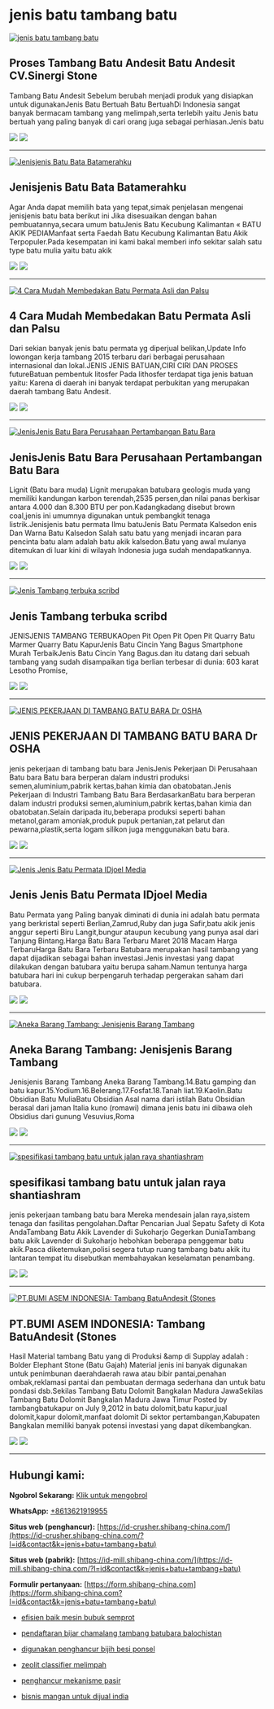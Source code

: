 # jenis batu tambang batu

<a href="https://swt.shibang-china.com/?l=id&img&k=jenis+batu+tambang+batu" target="_blank">![jenis batu tambang batu](http://static.shibang-china.com/all-800x300/833.jpg)</a>

## Proses Tambang Batu Andesit Batu Andesit CV.Sinergi Stone
Tambang Batu Andesit Sebelum berubah menjadi produk yang disiapkan untuk digunakanJenis Batu Bertuah Batu BertuahDi Indonesia sangat banyak bermacam tambang yang melimpah,serta terlebih yaitu Jenis batu bertuah yang paling banyak di cari orang juga sebagai perhiasan.Jenis batu


<a href="https://whatsapp.shibangsoft.com/WhatsApp.php" target="_blank" title="WhatsApp">![](http://static.shibang-china.com/icon/whatsapp.png)</a> <a href="https://swt.shibang-china.com/?l=id&icon&k=jenis+batu+tambang+batu" target="_blank">![](http://static.shibang-china.com/icon/chat-id.png)</a>

---

<a href="https://swt.shibang-china.com/?l=id&img&k=jenis+batu+tambang+batu" target="_blank">![Jenisjenis Batu Bata Batamerahku](http://static.shibang-china.com/all-800x300/358.jpg)</a>

## Jenisjenis Batu Bata Batamerahku
Agar Anda dapat memilih bata yang tepat,simak penjelasan mengenai jenisjenis batu bata berikut ini Jika disesuaikan dengan bahan pembuatannya,secara umum batuJenis Batu Kecubung Kalimantan « BATU AKIK PEDIAManfaat serta Faedah Batu Kecubung Kalimantan Batu Akik Terpopuler.Pada kesempatan ini kami bakal memberi info sekitar salah satu type batu mulia yaitu batu akik


<a href="https://whatsapp.shibangsoft.com/WhatsApp.php" target="_blank" title="WhatsApp">![](http://static.shibang-china.com/icon/whatsapp.png)</a> <a href="https://swt.shibang-china.com/?l=id&icon&k=jenis+batu+tambang+batu" target="_blank">![](http://static.shibang-china.com/icon/chat-id.png)</a>

---

<a href="https://swt.shibang-china.com/?l=id&img&k=jenis+batu+tambang+batu" target="_blank">![4 Cara Mudah Membedakan Batu Permata Asli dan Palsu](http://static.shibang-china.com/all-800x300/1154.jpg)</a>

## 4 Cara Mudah Membedakan Batu Permata Asli dan Palsu
Dari sekian banyak jenis batu permata yg diperjual belikan,Update Info lowongan kerja tambang 2015 terbaru dari berbagai perusahaan internasional dan lokal.JENIS JENIS BATUAN,CIRI CIRI DAN PROSES futureBatuan pembentuk litosfer Pada lithosfer terdapat tiga jenis batuan yaitu: Karena di daerah ini banyak terdapat perbukitan yang merupakan daerah tambang Batu Andesit.


<a href="https://whatsapp.shibangsoft.com/WhatsApp.php" target="_blank" title="WhatsApp">![](http://static.shibang-china.com/icon/whatsapp.png)</a> <a href="https://swt.shibang-china.com/?l=id&icon&k=jenis+batu+tambang+batu" target="_blank">![](http://static.shibang-china.com/icon/chat-id.png)</a>

---

<a href="https://swt.shibang-china.com/?l=id&img&k=jenis+batu+tambang+batu" target="_blank">![JenisJenis Batu Bara Perusahaan Pertambangan Batu Bara](http://static.shibang-china.com/all-800x300/191.jpg)</a>

## JenisJenis Batu Bara Perusahaan Pertambangan Batu Bara
Lignit (Batu bara muda) Lignit merupakan batubara geologis muda yang memiliki kandungan karbon terendah,2535 persen,dan nilai panas berkisar antara 4.000 dan 8.300 BTU per pon.Kadangkadang disebut brown coal,jenis ini umumnya digunakan untuk pembangkit tenaga listrik.Jenisjenis batu permata Ilmu batuJenis Batu Permata Kalsedon enis Dan Warna Batu Kalsedon Salah satu batu yang menjadi incaran para pencinta batu alam adalah batu akik kalsedon.Batu yang awal mulanya ditemukan di luar kini di wilayah Indonesia juga sudah mendapatkannya.


<a href="https://whatsapp.shibangsoft.com/WhatsApp.php" target="_blank" title="WhatsApp">![](http://static.shibang-china.com/icon/whatsapp.png)</a> <a href="https://swt.shibang-china.com/?l=id&icon&k=jenis+batu+tambang+batu" target="_blank">![](http://static.shibang-china.com/icon/chat-id.png)</a>

---

<a href="https://swt.shibang-china.com/?l=id&img&k=jenis+batu+tambang+batu" target="_blank">![Jenis Tambang terbuka scribd](http://static.shibang-china.com/all-800x300/1514.jpg)</a>

## Jenis Tambang terbuka scribd
JENISJENIS TAMBANG TERBUKAOpen Pit Open Pit Open Pit Quarry Batu Marmer Quarry Batu KapurJenis Batu Cincin Yang Bagus Smartphone Murah TerbaikJenis Batu Cincin Yang Bagus.dan itu datang dari sebuah tambang yang sudah disampaikan tiga berlian terbesar di dunia: 603 karat Lesotho Promise,


<a href="https://whatsapp.shibangsoft.com/WhatsApp.php" target="_blank" title="WhatsApp">![](http://static.shibang-china.com/icon/whatsapp.png)</a> <a href="https://swt.shibang-china.com/?l=id&icon&k=jenis+batu+tambang+batu" target="_blank">![](http://static.shibang-china.com/icon/chat-id.png)</a>

---

<a href="https://swt.shibang-china.com/?l=id&img&k=jenis+batu+tambang+batu" target="_blank">![JENIS PEKERJAAN DI TAMBANG BATU BARA Dr OSHA](http://static.shibang-china.com/all-800x300/58.jpg)</a>

## JENIS PEKERJAAN DI TAMBANG BATU BARA Dr OSHA
jenis pekerjaan di tambang batu bara JenisJenis Pekerjaan Di Perusahaan Batu bara Batu bara berperan dalam industri produksi semen,aluminium,pabrik kertas,bahan kimia dan obatobatan.Jenis Pekerjaan di Industri Tambang Batu Bara BerdasarkanBatu bara berperan dalam industri produksi semen,aluminium,pabrik kertas,bahan kimia dan obatobatan.Selain daripada itu,beberapa produksi seperti bahan metanol,garam amoniak,produk pupuk pertanian,zat pelarut dan pewarna,plastik,serta logam silikon juga menggunakan batu bara.


<a href="https://whatsapp.shibangsoft.com/WhatsApp.php" target="_blank" title="WhatsApp">![](http://static.shibang-china.com/icon/whatsapp.png)</a> <a href="https://swt.shibang-china.com/?l=id&icon&k=jenis+batu+tambang+batu" target="_blank">![](http://static.shibang-china.com/icon/chat-id.png)</a>

---

<a href="https://swt.shibang-china.com/?l=id&img&k=jenis+batu+tambang+batu" target="_blank">![Jenis Jenis Batu Permata IDjoel Media](http://static.shibang-china.com/all-800x300/912.jpg)</a>

## Jenis Jenis Batu Permata IDjoel Media
Batu Permata yang Paling banyak diminati di dunia ini adalah batu permata yang berkristal seperti Berlian,Zamrud,Ruby dan juga Safir,batu akik jenis anggur seperti Biru Langit,bungur ataupun kecubung yang punya asal dari Tanjung Bintang.Harga Batu Bara Terbaru Maret 2018 Macam Harga TerbaruHarga Batu Bara Terbaru Batubara merupakan hasil tambang yang dapat dijadikan sebagai bahan investasi.Jenis investasi yang dapat dilakukan dengan batubara yaitu berupa saham.Namun tentunya harga batubara hari ini cukup berpengaruh terhadap pergerakan saham dari batubara.


<a href="https://whatsapp.shibangsoft.com/WhatsApp.php" target="_blank" title="WhatsApp">![](http://static.shibang-china.com/icon/whatsapp.png)</a> <a href="https://swt.shibang-china.com/?l=id&icon&k=jenis+batu+tambang+batu" target="_blank">![](http://static.shibang-china.com/icon/chat-id.png)</a>

---

<a href="https://swt.shibang-china.com/?l=id&img&k=jenis+batu+tambang+batu" target="_blank">![Aneka Barang Tambang: Jenisjenis Barang Tambang](http://static.shibang-china.com/all-800x300/26.jpg)</a>

## Aneka Barang Tambang: Jenisjenis Barang Tambang
Jenisjenis Barang Tambang Aneka Barang Tambang.14.Batu gamping dan batu kapur.15.Yodium.16.Belerang.17.Fosfat.18.Tanah liat.19.Kaolin.Batu Obsidian Batu MuliaBatu Obsidian Asal nama dari istilah Batu Obsidian berasal dari jaman Italia kuno (romawi) dimana jenis batu ini dibawa oleh Obsidius dari gunung Vesuvius,Roma


<a href="https://whatsapp.shibangsoft.com/WhatsApp.php" target="_blank" title="WhatsApp">![](http://static.shibang-china.com/icon/whatsapp.png)</a> <a href="https://swt.shibang-china.com/?l=id&icon&k=jenis+batu+tambang+batu" target="_blank">![](http://static.shibang-china.com/icon/chat-id.png)</a>

---

<a href="https://swt.shibang-china.com/?l=id&img&k=jenis+batu+tambang+batu" target="_blank">![spesifikasi tambang batu untuk jalan raya shantiashram](http://static.shibang-china.com/all-800x300/402.jpg)</a>

## spesifikasi tambang batu untuk jalan raya shantiashram
jenis pekerjaan tambang batu bara Mereka mendesain jalan raya,sistem tenaga dan fasilitas pengolahan.Daftar Pencarian Jual Sepatu Safety di Kota AndaTambang Batu Akik Lavender di Sukoharjo Gegerkan DuniaTambang batu akik Lavender di Sukoharjo hebohkan beberapa penggemar batu akik.Pasca diketemukan,polisi segera tutup ruang tambang batu akik itu lantaran tempat itu disebutkan membahayakan keselamatan penambang.


<a href="https://whatsapp.shibangsoft.com/WhatsApp.php" target="_blank" title="WhatsApp">![](http://static.shibang-china.com/icon/whatsapp.png)</a> <a href="https://swt.shibang-china.com/?l=id&icon&k=jenis+batu+tambang+batu" target="_blank">![](http://static.shibang-china.com/icon/chat-id.png)</a>

---

<a href="https://swt.shibang-china.com/?l=id&img&k=jenis+batu+tambang+batu" target="_blank">![PT.BUMI ASEM INDONESIA: Tambang BatuAndesit (Stones](http://static.shibang-china.com/all-800x300/1212.jpg)</a>

## PT.BUMI ASEM INDONESIA: Tambang BatuAndesit (Stones
Hasil Material tambang Batu yang di Produksi &amp di Supplay adalah : Bolder Elephant Stone (Batu Gajah) Material jenis ini banyak digunakan untuk penimbunan daerahdaerah rawa atau bibir pantai,penahan ombak,reklamasi pantai dan pembuatan dermaga sederhana dan untuk batu pondasi dsb.Sekilas Tambang Batu Dolomit Bangkalan Madura JawaSekilas Tambang Batu Dolomit Bangkalan Madura Jawa Timur Posted by tambangbatukapur on July 9,2012 in batu dolomit,batu kapur,jual dolomit,kapur dolomit,manfaat dolomit Di sektor pertambangan,Kabupaten Bangkalan memiliki banyak potensi investasi yang dapat dikembangkan.


<a href="https://whatsapp.shibangsoft.com/WhatsApp.php" target="_blank" title="WhatsApp">![](http://static.shibang-china.com/icon/whatsapp.png)</a> <a href="https://swt.shibang-china.com/?l=id&icon&k=jenis+batu+tambang+batu" target="_blank">![](http://static.shibang-china.com/icon/chat-id.png)</a>

---
## Hubungi kami:

**Ngobrol Sekarang:** [Klik untuk mengobrol](https://swt.shibang-china.com?l=id&contact&k=jenis+batu+tambang+batu)

**WhatsApp:**  [+8613621919955](https://whatsapp.shibangsoft.com/WhatsApp.php)

**Situs web (penghancur):** [https://id-crusher.shibang-china.com/](https://id-crusher.shibang-china.com/?l=id&contact&k=jenis+batu+tambang+batu)

**Situs web (pabrik):** [https://id-mill.shibang-china.com/](https://id-mill.shibang-china.com/?l=id&contact&k=jenis+batu+tambang+batu)

**Formulir pertanyaan:** [https://form.shibang-china.com](https://form.shibang-china.com?l=id&contact&k=jenis+batu+tambang+batu)

* [efisien baik mesin bubuk semprot](../35/efisien%20baik%20mesin%20bubuk%20semprot.md)

* [pendaftaran bijar chamalang tambang batubara balochistan](../31/pendaftaran%20bijar%20chamalang%20tambang%20batubara%20balochistan.md)

* [digunakan penghancur bijih besi ponsel](../32/digunakan%20penghancur%20bijih%20besi%20ponsel.md)

* [zeolit classifier melimpah](../38/zeolit%20classifier%20melimpah.md)

* [penghancur mekanisme pasir](../34/penghancur%20mekanisme%20pasir.md)

* [bisnis mangan untuk dijual india](../34/bisnis%20mangan%20untuk%20dijual%20india.md)
